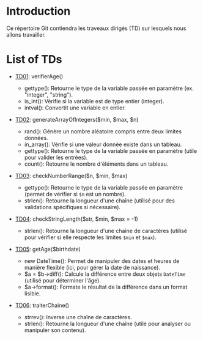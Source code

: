 # Introduction

Ce répertoire Git contiendra les traveaux dirigés (TD) sur lesquels nous allons travailler.

# List of TDs
* [TD01](TD01/README.md): verifierAge() 
    * gettype(): Retourne le type de la variable passée en paramètre (ex. "integer", "string").
    * is_int(): Vérifie si la variable est de type entier (integer).
    * intval(): Convertit une variable en entier.

* [TD02](TD02/README.md): generateArrayOfIntegers($min, $max, $n)
    * rand(): Génère un nombre aléatoire compris entre deux limites données.
    * in_array(): Vérifie si une valeur donnée existe dans un tableau.
    * gettype(): Retourne le type de la variable passée en paramètre (utile pour valider les entrées).
    * count(): Retourne le nombre d'éléments dans un tableau.

* [TD03](TD03/README.md): checkNumberRange($n, $min, $max)
    * gettype(): Retourne le type de la variable passée en paramètre (permet de vérifier si `$n` est un nombre).
    * strlen(): Retourne la longueur d'une chaîne (utilisé pour des validations spécifiques si nécessaire).

* [TD04](TD04/README.md): checkStringLength($str, $min, $max = -1) 
    * strlen(): Retourne la longueur d'une chaîne de caractères (utilisé pour vérifier si elle respecte les limites `$min` et `$max`).

* [TD05](TD05/README.md): getAge($birthdate)
    * new DateTime(): Permet de manipuler des dates et heures de manière flexible (ici, pour gérer la date de naissance).
    * $a = $b->diff(): Calcule la différence entre deux objets `DateTime` (utilisé pour déterminer l'âge).
    * $a->format(): Formate le résultat de la différence dans un format lisible.

* [TD06](TD06/README.md): traiterChaine()
    * strrev(): Inverse une chaîne de caractères.
    * strlen(): Retourne la longueur d'une chaîne (utile pour analyser ou manipuler son contenu).